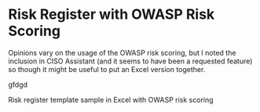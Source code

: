 # Risk Register with OWASP Risk Scoring

Opinions vary on the usage of the OWASP risk scoring, but I noted the inclusion in CISO Assistant (and it seems to have been a requested feature) so though it might be useful to put an Excel version together.

gfdgd

Risk register template sample in Excel with OWASP risk scoring

